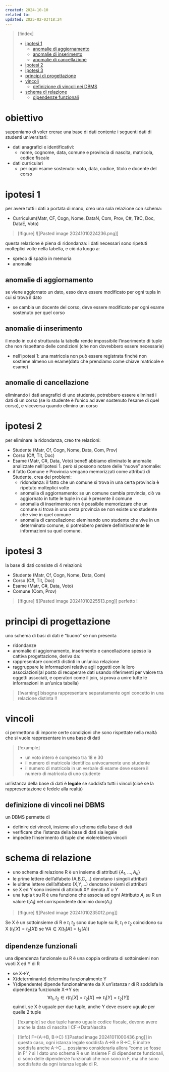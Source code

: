 ```yaml
---
created: 2024-10-10
related to: 
updated: 2025-02-03T18:24
---
```

>[!index]
>
>- [ipotesi 1](#ipotesi%201)
>	- [anomalie di aggiornamento](#anomalie%20di%20aggiornamento)
>	- [anomalie di inserimento](#anomalie%20di%20inserimento)
>	- [anomalie di cancellazione](#anomalie%20di%20cancellazione)
>- [ipotesi 2](#ipotesi%202)
>- [ipotesi 3](#ipotesi%203)
>- [principi di progettazione](#principi%20di%20progettazione)
>- [vincoli](#vincoli)
>	- [definizione di vincoli nei DBMS](#definizione%20di%20vincoli%20nei%20DBMS)
>- [schema di relazione](#schema%20di%20relazione)
>	- [dipendenze funzionali](#dipendenze%20funzionali)
# obiettivo
supponiamo di voler crerae una base di dati contente i seguenti dati di studenti universitari:
- dati anagrafici e identificativi: 
	- nome, cognome, data, comune e provincia di nascita, matricola, codice fiscale
- dati curriculari
	- per ogni esame sostenuto: voto, data, codice, titolo e docente del corso
# ipotesi 1
per avere tutti i dati a portata di mano, creo una sola relazione con schema: 
- Curriculum(Matr, CF, Cogn, Nome, DataN, Com, Prov, C#, TitC, Doc, DataE, Voto)
>[!figure] ![[Pasted image 20241010224236.png]]

questa relazione è piena di ridondanza: i dati necessari sono ripetuti molteplici volte nella tabella, e ciò da luogo a:
- spreco di spazio in memoria
- anomalie
## anomalie di aggiornamento
se viene aggiornato un dato, esso deve essere modificato per ogni tupla in cui si trova il dato
- se cambia un docente del corso, deve essere modificato per ogni esame sostenuto per quel corso
## anomalie di inserimento
il modo in cui è strutturata la tabella rende impossibile l’inserimento di tuple che non rispettano delle condizioni (che non dovrebbero essere necessarie)
- nell’ipotesi 1: una matricola non può essere registrata finchè non sostiene almeno un esame(dato che prendiamo come chiave matricole e esame)
## anomalie di cancellazione
eliminando i dati anagrafici di uno studente, potrebbero essere eliminati i dati di un corso (se lo studente è l’unico ad aver sostenuto l’esame di quel corso), e viceversa quando elimino un corso
# ipotesi 2
per eliminare la ridondanza, creo tre relazioni:
- Studente (Matr, Cf, Cogn, Nome, Data, Com, Prov)
- Corso (C#, Tit, Doc)
- Esame (Matr, C#, Data, Voto)
bene!! abbiamo eliminato le anomalie analizzate nell’ipotesi 1. però si possono notare delle “nuove” anomalie:
- il fatto Comune e Provincia vengano memorizzati come attributi di Studente, crea dei problemi: 
	- ridondanza: il fatto che un comune si trova in una certa provincia è ripetuto molteplici volte
	- anomalia di aggiornamento: se un comune cambia provincia, ciò va aggiornato in tutte le tuple in cui è presente il comune
	- anomalia di inserimento: non è possibile memorizzare che un comune si trova in una certa provincia se non esiste uno studente che vive in quel comune
	- anomalia di cancellazione: eleminando uno studente che vive in un determinato comune, si potrebbero perdere definitivamente le informazioni su quel comune.
# ipotesi 3
la base di dati consiste di 4 relazioni:
- Studente (Matr, Cf, Cogn, Nome, Data, Com)
- Corso (C#, Tit, Doc)
- Esame (Matr, C#, Data, Voto)
- Comune (Com, Prov)
>[!figure]  ![[Pasted image 20241010225513.png]]
>perfetto !

# principi di progettazione
uno schema di basi di dati è “buono” se non presenta
- ridondanze
- anomalie di aggiornamento, inserimento e cancellazione
spesso la cattiva progettazione, deriva da:
- rappresentare concetti distinti in un’unica relazione
- raggruppare le informazioni relative agli oggetti con le loro associazioni(al posto di recuperare dati usando riferimenti per valore tra oggetti associati, e operatori come il join, si prova a unire tutte le informazioni in un’unica tabella)
>[!warning] bisogna rappresentare separatamente ogni concetto in una relazione distinta !!

# vincoli
 ci permettono di imporre certe condizioni che sono rispettate nella realtà che si vuole rappresentare in una base di dati
 >[!example]
 >- un voto intero è compreso tra 18 e 30
 >- il numero di matricola identifica univocamente uno studente
 >- il numero di matricola in un verbale di esame deve essere il numero di matricola di uno studente
 
 un’istanza della base di dati è **legale** se soddisfa tutti i vincoli(cioè se la rappresentazione è fedele alla realtà)
## definizione di vincoli nei DBMS
un DBMS permette di 
- definire dei vincoli, insieme allo schema della base di dati
- verificare che l’istanza della base di dati sia legale
- impedire l’inserimento di tuple che violerebbero vincoli
# schema di relazione
- uno schema di relazione R è un insieme di attributi {$A_{1},\dots,A_{n}$}
- le prime lettere dell’alfabeto (A,B,C,…) denotano i singoli attributi
- le ultime lettere dell’alfabeto (X,Y,…) denotano insiemi di attributi
- se X ed Y sono insiemi di attributi XY denota $X\cup Y$
- una tupla t su R è una funzione che associa ad ogni Attributo $A_{i}$ su R un valore $t[A_{i}]$ nel corrispondente dominio dom($A_{1}$)
>[!figure] ![[Pasted image 20241010235012.png]]


Se X è un sottoinsieme di R e $t_{1}$ $t_{2}$ sono due tuple su R, $t_{1}$ e $t_{2}$ coincidono su X ($t_{1}[X]=t_{2}[X]$) se $\forall A \in X (t_{1}[A]=t_{2}[A])$
## dipendenze funzionali
una dipendenza funzionale su R è una coppia ordinata di sottoinsiemi non vuoti X ed Y di R
- se X→Y, 
- X(determinante) determina funzionalmente Y
- Y(dipendente) dipende funzionalmente da X
un’istanza r di R soddisfa la dipendenza funzionale X→Y se:
$$\forall t_{1},t_{2}\in r(t_{1}[X]=t_{2}[X]\implies t_{1}[Y]=t_{2}[Y])$$
quindi, se X è uguale per due tuple, anche Y deve essere uguale per quelle 2 tuple
>[!example] 
>se due tuple hanno uguale codice fiscale, devono avere anche la data di nascita !
>CF→DataNascita

>[!info]
>F={A→B, B→C}
![[Pasted image 20241011000436.png]]
in questo caso, ogni istanza legale soddisfa A→B e B→C, E inoltre soddisfa anche A→C … possiamo considerarla allora “come se fosse in F” ?
si !
dato uno schema R e un insieme F di dipendenze funzionali, ci sono delle dipendenze funzionali che non sono in F, ma che sono soddisfatte da ogni istanza legale di R.